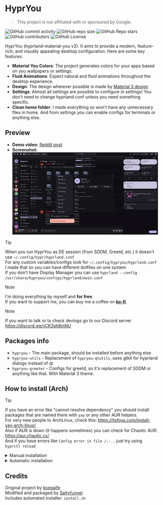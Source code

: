 # HyprYou

> This project is not affiliated with or sponsored by Google.

![GitHub commit activity](https://img.shields.io/github/commit-activity/m/koeqaife/hyprland-material-you?style=for-the-badge&labelColor=%23424242&color=%23B2FF59)
![GitHub repo size](https://img.shields.io/github/repo-size/koeqaife/hyprland-material-you?style=for-the-badge&labelColor=%23424242&color=%2384FFFF)
![GitHub Repo stars](https://img.shields.io/github/stars/koeqaife/hyprland-material-you?style=for-the-badge&labelColor=%23424242&color=%23B9F6CA)
![GitHub contributors](https://img.shields.io/github/contributors/koeqaife/hyprland-material-you?style=for-the-badge&labelColor=%23424242&color=%23FFAB40)
![GitHub License](https://img.shields.io/github/license/koeqaife/hyprland-material-you?style=for-the-badge&labelColor=%23424242&color=%23FF9E80)

HyprYou (hyprland-material-you v2). It aims to provide a modern, feature-rich, and visually appealing desktop configuration. Here are some key features:

- **Material You Colors**: The project generates colors for your apps based on you wallpapers or settings.
- **Fluid Animations**: Expect natural and fluid animations throughout the desktop experience.
- **Design**: The design wherever possible is made by [Material 3 design](https://m3.material.io/)
- **Settings**: Almost all settings are possible to configure in settings! You don't need to change hyprland.conf unless you need something specific.
- **Clean home folder**: I made everything so won't have any unnecessary files in home. And from settings you can enable configs for terminals or anything else.

## Preview

- **Demo video:** [Reddit post](https://www.reddit.com/r/unixporn/comments/1mj2p6x/hyprland_hyprland_material_you_v2_hypryou/)  
- **Screenshot:** [![Screenshot](assets/screenshot.png "Screenshot")](assets/screenshot.png)

> [!TIP]
> When you run HyprYou as DE session (from SDDM, Greetd, etc.) it doesn't use `~/.config/hypr/hyprland.conf`  
> For any custom variables/configs look for `~/.config/hypryou/hyprland.conf`  
> I made that so you can have different dotfiles on one system  
> If you don't have Display Manager you can use `hyprland --config /usr/share/hypryou/configs/hyprland/main.conf`

> [!NOTE]
> I'm doing everything by myself and **for free**.  
> If you want to support me, you can buy me a coffee on [**ko-fi**](https://ko-fi.com/koeqaife).

> [!NOTE]
> If you want to talk or to check devlogs go to our Discord server  
> <https://discord.gg/nCK3sh8mNU>

## Packages info

- `hypryou` - The main package, should be installed before anything else
- `hypryou-utils` - Replacement of `hypryou-qtutils`, uses gtk4 for hyprland dialogs instead of qt
- `hypryou-greeter` - Configs for greetd, so it's replacement of SDDM or anything like that. With Material 3 theme.

## How to install (Arch)

> [!TIP]
> If you have an error like "cannot resolve dependency" you should install packages that are named there with `yay` or any other AUR helpers.  
> For very new people to ArchLinux, check this: <https://itsfoss.com/install-yay-arch-linux/>  
> Also if AUR is down (it happens sometimes) you can check for Chaotic AUR: <https://aur.chaotic.cx/>  
> And if you have errors like `Config error in file /....` just try using `hyprctl reload`

<details>
    <summary>Manual installation</summary>

- Clone repository: `git clone --depth=1 https://github.com/koeqaife/hyprland-material-you.git`
- Install all dependencies from depends.txt
- Build Cython code by using `build.sh` in `hypryou/`
- Then copy `hypryou` to `/usr/lib/hypryou` and copy `hypryou-assets` to `/usr/share/hypryou`
- Then use `build.sh` in `build`
- Move `hypryouctl`, `hypryou-start`, `hypryou-crash-dialog` to `/usr/bin`
- Copy `assets/hypryou.desktop` to `/usr/share/wayland-sessions/`
- And run it as `HyprYou` from your display manager (Not `Hyprland`!!)
- Optional:
  - You can build `hypryou-utils` or `hypryou-greeter` if you want  
    > By using `makepkg -si` in `greeter` for `hypryou-greeter` or in `hypryou-utils`

</details>
<details>
    <summary>Automatic installation</summary>

- **Pre-built:**
  - Install needed packages from [releases](https://github.com/koeqaife/hyprland-material-you/releases)
  - Use `sudo pacman -U <file name>` change `<file name>` to name of the package you downloaded and make sure you're in Downloads folder
    > Yea some people were trying to use `pacman -U` in home folder so I had to say that

- **Build manually:**
  - `hypryou` - Use `makepkg -si`
  - `hypryou-greeter` - Use `makepkg -si` in `greeter/`
  - `hypryou-utils` - Use `makepkg -si` in `hypryou-utils/`

> Coming soon to `AUR`!

</details>

## Credits

Original project by [koeqaife](https://github.com/koeqaife/hyprland-material-you)  
Modified and packaged by [Saltyfunnel](https://github.com/Saltyfunnel)  
Includes automated installer: `install.sh`

